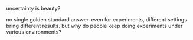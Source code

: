 uncertainty is beauty?

no single golden standard answer. even for experiments, different settings bring different results. but why do people keep doing experiments under various environments?
